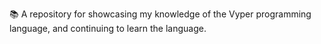 📚️ A repository for showcasing my knowledge of the Vyper programming language, and continuing to learn the language. 
